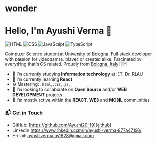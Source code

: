 # wonder

# Hello, I'm Ayushi Verma 👋

![HTML](https://img.shields.io/badge/HTML-Expert-orange)
![CSS](https://img.shields.io/badge/CSS-Expert-blue)
![JavaScript](https://img.shields.io/badge/JavaScript-Intermediat-yellow)
![TypeScript](https://img.shields.io/badge/React-Intermediate-lightgrey)

Computer Science student at [University of Bologna](https://www.unibo.it/en). Full-stack developer with passion for videogames, played or created alike. Fascinated by everything that's CS related. Proudly from [Bologna, Italy](https://g.page/Due-Torri-Bologna?share) 🇮🇹

- 🔭 I’m currently studying **Information technology** at IET, Dr. RLAU
- 🌱 I’m currently learning **React** 
- ⚙️ Mastering: `.html`,`.css`,`.js`,
- 👯 I’m looking to collaborate on **Open Source** and/or **WEB DEVELOPMENT** projects
- 💬 I'm mostly active within the **REACT**, **WEB** and **MOBIL** communities

### 📬 Get in Touch


- GitHub: [https://github.com/Ayushi20-19][github]
- LinkedIn:https://www.linkedin.com/in/ayushi-verma-877a47196/
- E-mail: ayushiverma.av1828@gmail.com


